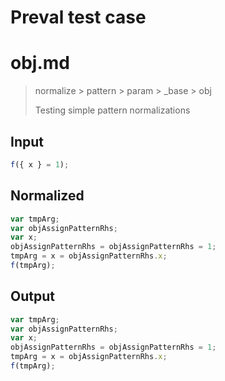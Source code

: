 # Preval test case

# obj.md

> normalize > pattern > param > _base > obj
>
> Testing simple pattern normalizations

## Input

`````js filename=intro
f({ x } = 1);
`````

## Normalized

`````js filename=intro
var tmpArg;
var objAssignPatternRhs;
var x;
objAssignPatternRhs = objAssignPatternRhs = 1;
tmpArg = x = objAssignPatternRhs.x;
f(tmpArg);
`````

## Output

`````js filename=intro
var tmpArg;
var objAssignPatternRhs;
var x;
objAssignPatternRhs = objAssignPatternRhs = 1;
tmpArg = x = objAssignPatternRhs.x;
f(tmpArg);
`````
